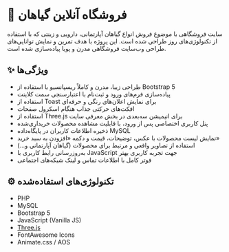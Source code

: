 # 🌿 فروشگاه آنلاین گیاهان

سایت فروشگاهی با موضوع فروش انواع گیاهان آپارتمانی، دارویی و زینتی که با استفاده از تکنولوژی‌های روز طراحی شده است. این پروژه با هدف تمرین و نمایش توانایی‌های طراحی وب‌سایت فروشگاهی مدرن و پویا پیاده‌سازی شده است.

## ✨ ویژگی‌ها

- طراحی زیبا، مدرن و کاملاً ریسپانسیو با استفاده از Bootstrap 5
- پیاده‌سازی فرم‌های ورود و ثبت‌نام با اعتبارسنجی سمت کلاینت
- استفاده از Toast برای نمایش اعلان‌های رنگی و حرفه‌ای
- افکت‌های حرکتی جذاب هنگام اسکرول صفحات
- استفاده از Three.js برای انیمیشن سه‌بعدی در بخش معرفی سایت
- پنل کاربری اختصاصی پس از ورود، با قابلیت مشاهده محصولات خریداری‌شده
- ذخیره اطلاعات کاربران در پایگاه‌داده MySQL
- نمایش لیست محصولات با عکس، توضیحات، قیمت و دکمه «افزودن به سبد خرید»
- استفاده از تصاویر واقعی و مرتبط برای محصولات (گیاهان آپارتمانی و...)
- به‌روزرسانی رابط کاربری با JavaScript جهت تجربه کاربری بهتر
- فوتر کامل با اطلاعات تماس و لینک شبکه‌های اجتماعی

## ⚙️ تکنولوژی‌های استفاده‌شده

- PHP
- MySQL
- Bootstrap 5
- JavaScript (Vanilla JS)
- [Three.js](https://threejs.org)
- FontAwesome Icons
- Animate.css / AOS
